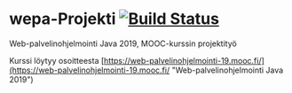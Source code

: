 # wepa-Projekti [![Build Status](https://travis-ci.org/PhanaThor/wepa_Projekti.svg?branch=master)](https://travis-ci.org/PhanaThor/wepa_Projekti)
Web-palvelinohjelmointi Java 2019, MOOC-kurssin projektityö

Kurssi löytyy osoitteesta [https://web-palvelinohjelmointi-19.mooc.fi/](https://web-palvelinohjelmointi-19.mooc.fi/ "Web-palvelinohjelmointi Java 2019")
